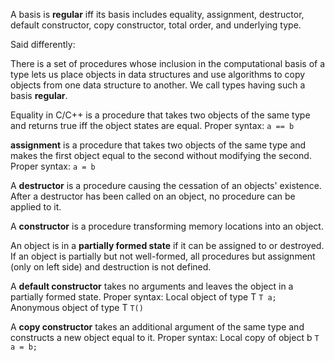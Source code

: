 A basis is **regular** iff its basis includes equality, assignment, destructor, default constructor, copy constructor, total order, and underlying type. 

  
Said differently: 

  There is a set of procedures whose inclusion in the computational basis of a type lets us place objects in data structures and use algorithms to copy objects from one data structure to another. We call types having such a basis **regular**.

Equality in C/C++ is a procedure that takes two objects of the same type and returns true iff the object states are equal. Proper syntax: `a == b`

**assignment** is a procedure that takes two objects of the same type and makes the first object equal to the second without modifying the second. Proper syntax: `a = b`

A **destructor** is a procedure causing the cessation of an objects' existence. After a destructor has been called on an object, no procedure can be applied to it.

A **constructor** is a procedure transforming memory locations into an object.

An object is in a **partially formed state** if it can be assigned to or destroyed. If an object is partially but not well-formed, all procedures but assignment (only on left side) and destruction is not defined.

A **default constructor** takes no arguments and leaves the object in a partially formed state. 
  Proper syntax: 
    Local object of type T `T a;`
    Anonymous object of type T `T()`

A **copy constructor** takes an additional argument of the same type and constructs a new object equal to it. 
  Proper syntax:
    Local copy of object b `T a = b;`
